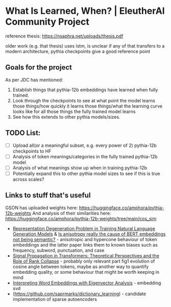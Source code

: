 # What Is Learned, When? | EleutherAI Community Project

reference thesis: https://nsaphra.net/uploads/thesis.pdf

older work (e.g. that thesis) uses lstm, is unclear if any of that transfers to a modern architecture, pythia checkpoints give a good reference point

## Goals for the project
As per JDC has mentioned:
1. Establish things that pythia-12b embeddings have learned when fully trained.
1. Look through the checkpoints to see at what point the model learns those things/how quickly it learns those things/what the learning curve looks like for all those things the fully trained model learns
1. See how this extends to other pythia models/sizes.

## TODO List:
- [ ] Upload all(or a meaningful subset, e.g. every power of 2) pythia-12b checkpoints to HF
- [ ] Analysis of token meanings/categories in the fully trained pythia-12b model
- [ ] Analysis of what meanings show up when in training pythia-12b
- [ ] Potentially expand this to other pythia model sizes to see if this is true across scales?

## Links to stuff that's useful
GSON has uploaded weights here: https://huggingface.co/amphora/pythia-12b-weights
And analysis of their similarities here: https://huggingface.co/amphora/pythia-12b-weights/tree/main/cos_sim

- [Representation Degeneration Problem in Training Natural Language Generation Models](https://openreview.net/forum?id=SkEYojRqtm) & [Is anisotropy really the cause of BERT embeddings not being semantic?](https://aclanthology.org/2022.findings-emnlp.314/) - anisotropic and hypercone behaviour of token embeddings and the latter paper links them to known biases such as frequency, subword, punctuation, and case
- [Signal Propagation in Transformers: Theoretical Perspectives and the Role of Rank Collapse](https://openreview.net/forum?id=FxVH7iToXS) - probably only relevant part fig1 evolution of cosine angle between tokens, maybe as another way to quantify embedding quality, or some behaviour that might be worth keeping in mind 
- [Interpreting Word Embeddings with Eigenvector Analysis](https://openreview.net/forum?id=rJfJiR5ooX) - embedding svd
- (https://github.com/saprmarks/dictionary_learning) - candidate implementation of sparse autoencoders
